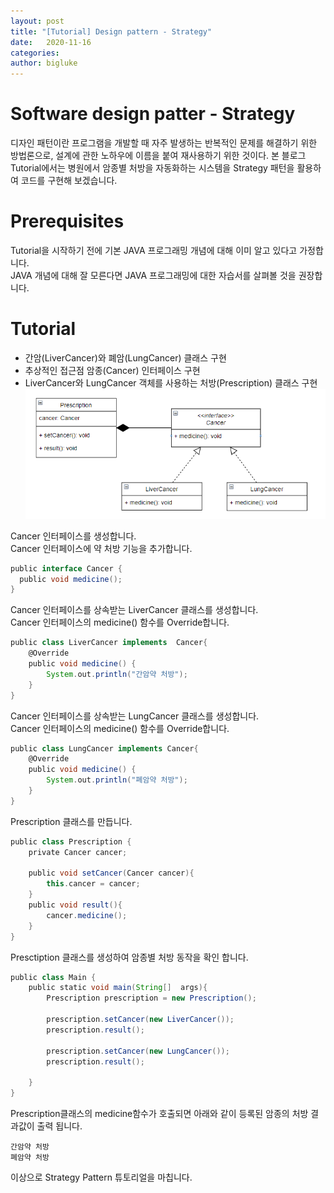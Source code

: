 ```yaml
---
layout: post
title: "[Tutorial] Design pattern - Strategy"
date:   2020-11-16
categories:
author: bigluke
---
```


# Software design patter - Strategy
디자인 패턴이란 프로그램을 개발할 때 자주 발생하는 반복적인 문제를 해결하기 위한 방법론으로, 설계에 관한 노하우에 이름을 붙여 재사용하기 위한 것이다.
본 블로그 Tutorial에서는 병원에서 암종별 처방을 자동화하는 시스템을 Strategy 패턴을 활용하여 코드를 구현해 보겠습니다.

# Prerequisites
Tutorial을 시작하기 전에 기본 JAVA 프로그래밍 개념에 대해 이미 알고 있다고 가정합니다.  
JAVA 개념에 대해 잘 모른다면 JAVA 프로그래밍에 대한 자습서를 살펴볼 것을 권장합니다.


# Tutorial
  * 간암(LiverCancer)와 폐암(LungCancer) 클래스 구현  
  * 추상적인 접근점 암종(Cancer) 인터페이스 구현  
  * LiverCancer와 LungCancer 객체를 사용하는 처방(Prescription) 클래스 구현  
![img1](/assets/img/2020-11-16-strategy-tutorial-img1.png)



Cancer 인터페이스를 생성합니다.    
Cancer 인터페이스에 약 처방 기능을 추가합니다.
```groovy
public interface Cancer {
  public void medicine();
}
```

Cancer 인터페이스를 상속받는 LiverCancer 클래스를 생성합니다.  
Cancer 인터페이스의 medicine() 함수를 Override합니다.
```groovy
public class LiverCancer implements  Cancer{
	@Override
	public void medicine() {
		System.out.println("간암약 처방");
	}
}
```
Cancer 인터페이스를 상속받는 LungCancer 클래스를 생성합니다.  
Cancer 인터페이스의 medicine() 함수를 Override합니다.
```groovy
public class LungCancer implements Cancer{
	@Override
	public void medicine() {
		System.out.println("폐암약 처방");
	}
}
```

Prescription 클래스를 만듭니다.
```groovy
public class Prescription {
	private Cancer cancer;

	public void setCancer(Cancer cancer){
		this.cancer = cancer;
	}
	public void result(){
		cancer.medicine();
	}
}
```

Presctiption 클래스를 생성하여 암종별 처방 동작을 확인 합니다.
```groovy
public class Main {
	public static void main(String[]  args){
		Prescription prescription = new Prescription();

		prescription.setCancer(new LiverCancer());
		prescription.result();

		prescription.setCancer(new LungCancer());
		prescription.result();

	}
}
```

Prescription클래스의 medicine함수가 호출되면 아래와 같이 등록된 암종의 처방 결과값이 출력 됩니다.
```
간암약 처방  
폐암약 처방
```


이상으로 Strategy Pattern 튜토리얼을 마칩니다.


